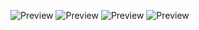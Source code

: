 ![Preview](.assets/preview.png)
![Preview](.assets/extended1.png)
![Preview](.assets/extended2.png)
![Preview](.assets/extended3.png)
